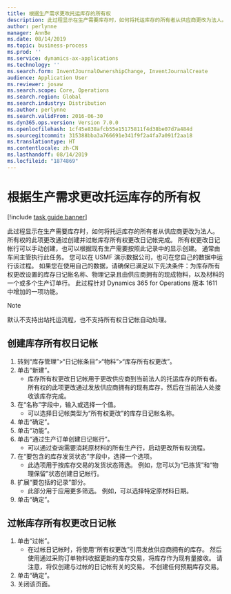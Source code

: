 ```yaml
---
title: 根据生产需求更改托运库存的所有权
description: 此过程显示在生产需要库存时，如何将托运库存的所有者从供应商更改为法人。
author: perlynne
manager: AnnBe
ms.date: 08/14/2019
ms.topic: business-process
ms.prod: ''
ms.service: dynamics-ax-applications
ms.technology: ''
ms.search.form: InventJournalOwnershipChange, InventJournalCreate
audience: Application User
ms.reviewer: josaw
ms.search.scope: Core, Operations
ms.search.region: Global
ms.search.industry: Distribution
ms.author: perlynne
ms.search.validFrom: 2016-06-30
ms.dyn365.ops.version: Version 7.0.0
ms.openlocfilehash: 1cf45e838afcb55e15175811f4d38be07d7a484d
ms.sourcegitcommit: 315388bba3a766691e341f9f2a4fa7a091f2aa18
ms.translationtype: HT
ms.contentlocale: zh-CN
ms.lasthandoff: 08/14/2019
ms.locfileid: "1874869"
---
```

# <a name="change-the-ownership-of-consignment-inventory-based-on-production-demand"></a>根据生产需求更改托运库存的所有权

[!include [task guide banner](../../includes/task-guide-banner.md)]

此过程显示在生产需要库存时，如何将托运库存的所有者从供应商更改为法人。 所有权的此项更改通过创建并过帐库存所有权更改日记帐完成。 所有权更改日记帐行可以手动创建，也可以根据现有生产需要按照此记录中的显示创建。 通常由车间主管执行此任务。 您可以在 USMF 演示数据公司，也可在您自己的数据中运行该过程。 如果您在使用自己的数据，请确保已满足以下先决条件：为库存所有权更改设置的库存日记帐名称、物理记录且由供应商拥有的现成物料，以及材料的一个或多个生产订单行。 此过程针对 Dynamics 365 for Operations 版本 1611 中增加的一项功能。

> [!NOTE]
> 默认不支持出站托运流程，也不支持所有权日记帐自动处理。

## <a name="create-an-inventory-ownership-journal"></a>创建库存所有权日记帐
1. 转到“库存管理”>“日记帐条目”>“物料”>“库存所有权更改”。
2. 单击“新建”。
    * 库存所有权更改日记帐用于更改供应商到当前法人的托运库存的所有者。 所有权的此项更改通过发放供应商拥有的现有库存，然后在当前法人处接收该库存完成。  
3. 在“名称”字段中，输入或选择一个值。
    * 可以选择日记帐类型为“所有权更改”的库存日记帐名称。  
4. 单击“确定”。
5. 单击“功能”。
6. 单击“通过生产订单创建日记帐行”。
    * 可以通过查询需要消耗原材料的所有生产行，启动更改所有权流程。  
7. 在“要包含的库存发货状态”字段中，选择一个选项。
    * 此选项用于按库存交易的发货状态筛选。 例如，您可以为“已拣货”和“物理保留”状态创建日记帐行。  
8. 扩展“要包括的记录”部分。
    * 此部分用于应用更多筛选。 例如，可以选择特定原材料日期。  
9. 单击“确定”。

## <a name="post-the-inventory-ownership-change-journal"></a>过帐库存所有权更改日记帐
1. 单击“过帐”。
    * 在过帐日记帐时，将使用“所有权更改”引用发放供应商拥有的库存。 然后使用通过采购订单物料收据更新的库存交易，将库存作为现有量接收。 请注意，将仅创建与过帐的日记帐有关的交易。 不创建任何预期库存交易。  
2. 单击“确定”。
3. 关闭该页面。

